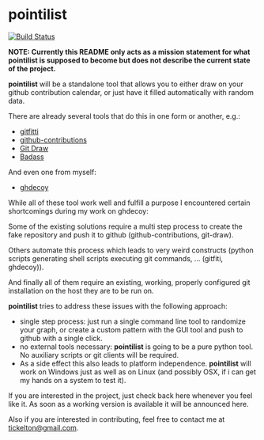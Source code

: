 # pointilist
[![Build Status](https://travis-ci.org/tickelton/pointilist.svg?branch=master)](https://travis-ci.org/tickelton/pointilist)

**NOTE: Currently this README only acts as a mission statement for what pointilist is supposed to become but does not describe the current state of the project.**

**pointilist** will be a standalone tool that allows you to either draw on your github contribution calendar, or just have it filled automatically with random data.

There are already several tools that do this in one form or another, e.g.:

* [gitfitti](https://github.com/gelstudios/gitfiti)
* [github-contributions](https://github.com/IonicaBizau/github-contributions)
* [Git Draw](https://github.com/ben174/git-draw)
* [Badass](https://github.com/umayr/badass)

And even one from myself:

* [ghdecoy](https://github.com/tickelton/ghdecoy)

While all of these tool work well and fulfill a purpose I encountered certain shortcomings during my work on ghdecoy:

Some of the existing solutions require a multi step process to create the fake repository and push it to github (github-contributions, git-draw).

Others automate this process which leads to very weird constructs (python scripts generating shell scripts executing git commands, ... (gitfiti, ghdecoy)).

And finally all of them require an existing, working, properly configured git installation on the host they are to be run on.

**pointilist** tries to address these issues with the following approach:

* single step process: just run a single command line tool to randomize your graph, or create a custom pattern with the GUI tool and push to github with a single click.
* no external tools necessary: **pointilist** is going to be a pure python tool. No auxiliary scripts or git clients will be required.
* As a side effect this also leads to platform independence. **pointilist** will work on Windows just as well as on Linux (and possibly OSX, if i can get my hands on a system to test it).


If you are interested in the project, just check back here whenever you feel like it. As soon as a working version is available it will be announced here.

Also if you are interested in contributing, feel free to contact me at [tickelton@gmail.com](mailto:tickelton@gmail.com).

